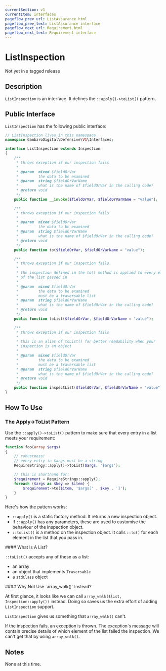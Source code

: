 ```yaml
---
currentSection: v1
currentItem: interfaces
pageflow_prev_url: ListAssurance.html
pageflow_prev_text: ListAssurance interface
pageflow_next_url: Requirement.html
pageflow_next_text: Requirement interface
---
```


# ListInspection

<div class="callout warning" markdown="1">
Not yet in a tagged release
</div>

## Description

`ListInspection` is an interface. It defines the `::apply()->toList()` pattern.

## Public Interface

`ListInspection` has the following public interface:

```php
// ListInspection lives in this namespace
namespace GanbaroDigital\Defensive\V1\Interfaces;

interface ListInspection extends Inspection
{
    /**
     * throws exception if our inspection fails
     *
     * @param  mixed $fieldOrVar
     *         the data to be examined
     * @param  string $fieldOrVarName
     *         what is the name of $fieldOrVar in the calling code?
     * @return void
     */
    public function __invoke($fieldOrVar, $fieldOrVarName = "value");

    /**
     * throws exception if our inspection fails
     *
     * @param  mixed $fieldOrVar
     *         the data to be examined
     * @param  string $fieldOrVarName
     *         what is the name of $fieldOrVar in the calling code?
     * @return void
     */
    public function to($fieldOrVar, $fieldOrVarName = "value");

    /**
     * throws exception if our inspection fails
     *
     * the inspection defined in the to() method is applied to every element
     * of the list passed in
     *
     * @param  mixed $fieldOrVar
     *         the data to be examined
     *         must be a traversable list
     * @param  string $fieldOrVarName
     *         what is the name of $fieldOrVar in the calling code?
     * @return void
     */
    public function toList($fieldOrVar, $fieldOrVarName = "value");

    /**
     * throws exception if our inspection fails
     *
     * this is an alias of toList() for better readability when your
     * inspection is an object
     *
     * @param  mixed $fieldOrVar
     *         the data to be examined
     *         must be a traversable list
     * @param  string $fieldOrVarName
     *         what is the name of $fieldOrVar in the calling code?
     * @return void
     */
    public function inspectList($fieldOrVar, $fieldOrVarName = "value");
}
```

## How To Use

### The Apply->ToList Pattern

Use the `::apply()->toList()` pattern to make sure that every entry in a list meets your requirement:

```php
function foo(array $args)
{
    // robustness!
    // every entry in $args must be a string
    RequireStringy::apply()->toList($args, '$args');

    // this is shorthand for:
    $requirement = RequireStringy::apply();
    foreach ($args as $key => $item) {
        $requirement->to($item, '$args[' . $key . ']');
    }
}
```

Here's how the pattern works:

* `::apply()` is a static factory method. It returns a new inspection object.
* If `::apply()` has any parameters, these are used to customise the behaviour of the inspection object.
* `::toList()` is a method on the inspection object. It calls `::to()` for each element in the list that you pass in.

<div class="callout info" markdown="1">
#### What Is A List?

`::toList()` accepts any of these as a list:

* an array
* an object that implements `Traversable`
* a `stdClass` object
</div>

<div class="callout info" markdown="1">
#### Why Not Use `array_walk()` Instead?

At first glance, it looks like we can call `array_walk($list, Inspection::apply())` instead. Doing so saves us the extra effort of adding `ListInspection` support.

`ListInspection` gives us something that `array_walk()` can't.

If the inspection fails, an exception is thrown. The exception's message will contain precise details of which element of the list failed the inspection. We can't get that by using `array_walk()`.
</div>

## Notes

None at this time.

